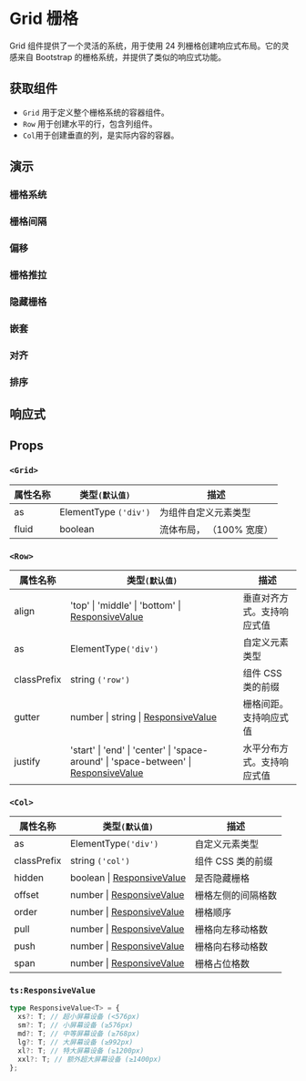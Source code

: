 # Grid 栅格

Grid 组件提供了一个灵活的系统，用于使用 24 列栅格创建响应式布局。它的灵感来自 Bootstrap 的栅格系统，并提供了类似的响应式功能。

## 获取组件

<!--{include:<import-guide>}-->

- `Grid` 用于定义整个栅格系统的容器组件。
- `Row` 用于创建水平的行，包含列组件。
- `Col`用于创建垂直的列，是实际内容的容器。

## 演示

### 栅格系统

<!--{include:`basic.md`}-->

### 栅格间隔

<!--{include:`gutter.md`}-->

### 偏移

<!--{include:`offset.md`}-->

### 栅格推拉

<!--{include:`pull-push.md`}-->

### 隐藏栅格

<!--{include:`hidden.md`}-->

### 嵌套

<!--{include:`nested.md`}-->

### 对齐

<!--{include:`justify-align.md`}-->

### 排序

<!--{include:`order.md`}-->

## 响应式

<!--{include:<example-responsive>}-->

## Props

### `<Grid>`

| 属性名称 | 类型`(默认值)`        | 描述                     |
| -------- | --------------------- | ------------------------ |
| as       | ElementType `('div')` | 为组件自定义元素类型     |
| fluid    | boolean               | 流体布局， （100% 宽度） |

### `<Row>`

| 属性名称    | 类型`(默认值)`                                                                                     | 描述                       |
| ----------- | -------------------------------------------------------------------------------------------------- | -------------------------- |
| align       | 'top' \| 'middle' \| 'bottom' \| [ResponsiveValue][responsive]                                     | 垂直对齐方式。支持响应式值 |
| as          | ElementType`('div')`                                                                               | 自定义元素类型             |
| classPrefix | string `('row')`                                                                                   | 组件 CSS 类的前缀          |
| gutter      | number \| string \| [ResponsiveValue][responsive]                                                  | 栅格间距。支持响应式值     |
| justify     | 'start' \| 'end' \| 'center' \| 'space-around' \| 'space-between' \| [ResponsiveValue][responsive] | 水平分布方式。支持响应式值 |

### `<Col>`

| 属性名称    | 类型`(默认值)`                           | 描述               |
| ----------- | ---------------------------------------- | ------------------ |
| as          | ElementType`('div')`                     | 自定义元素类型     |
| classPrefix | string `('col')`                         | 组件 CSS 类的前缀  |
| hidden      | boolean \| [ResponsiveValue][responsive] | 是否隐藏栅格       |
| offset      | number \| [ResponsiveValue][responsive]  | 栅格左侧的间隔格数 |
| order       | number \| [ResponsiveValue][responsive]  | 栅格顺序           |
| pull        | number \| [ResponsiveValue][responsive]  | 栅格向左移动格数   |
| push        | number \| [ResponsiveValue][responsive]  | 栅格向右移动格数   |
| span        | number \| [ResponsiveValue][responsive]  | 栅格占位格数       |

### `ts:ResponsiveValue`

```ts
type ResponsiveValue<T> = {
  xs?: T; // 超小屏幕设备 (<576px)
  sm?: T; // 小屏幕设备 (≥576px)
  md?: T; // 中等屏幕设备 (≥768px)
  lg?: T; // 大屏幕设备 (≥992px)
  xl?: T; // 特大屏幕设备 (≥1200px)
  xxl?: T; // 额外超大屏幕设备 (≥1400px)
};
```

[responsive]: #code-ts-responsive-value-code
